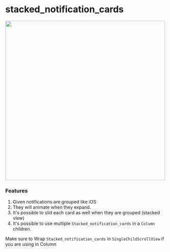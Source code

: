 # stacked_notification_cards

<img src="https://raw.githubusercontent.com/OakTree-Apps/stacked_notification_cards/main/assets/demo_record.gif"  width="500"/>

### Features
1. Given notifications are grouped like iOS
2. They will animate when they expand.
3. It's possible to slid each card as well when they are grouped (stacked view)
4. It's possible to use multiple `Stacked_notification_cards` in a `Column` children.

Make sure to Wrap `Stacked_notification_cards` in `SingleChildScrollView` if you are using in Column